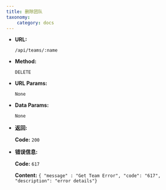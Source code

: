 ```yaml
---
title: 删除团队
taxonomy:
    category: docs
---
```


* **URL:**

    `/api/teams/:name`

* **Method:**

    `DELETE`

* **URL Params:**

    `None`

* **Data Params:**

    `None`

* **返回:**

	**Code:** `200`

* **错误信息:**

	**Code:** `617`
  	
  	**Content:** `{ "message" : "Get Team Error", "code": "617", "description": "error details"}`